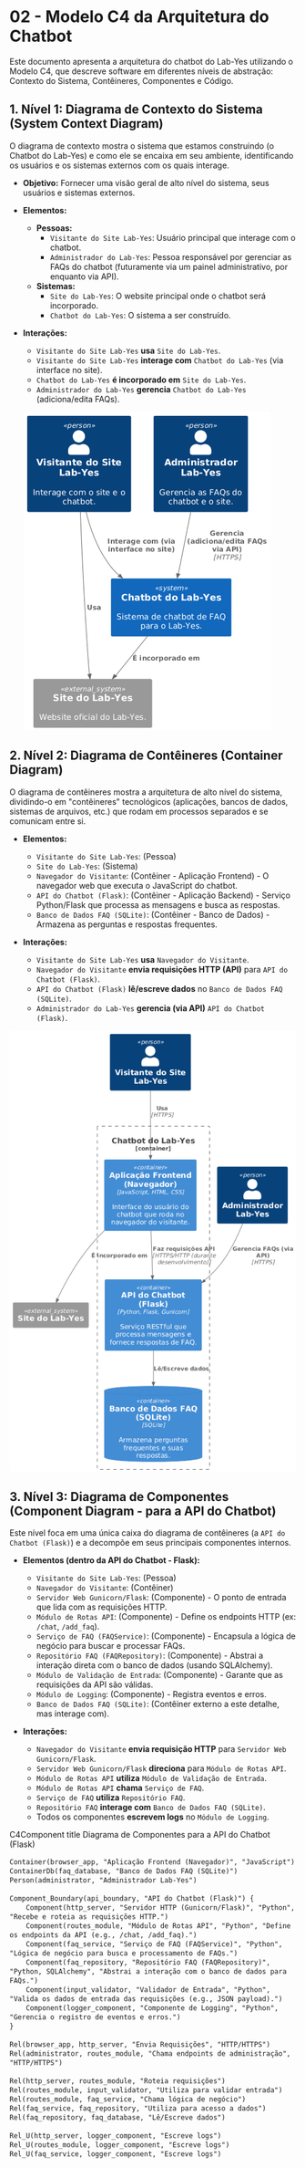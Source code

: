 # 02 - Modelo C4 da Arquitetura do Chatbot

Este documento apresenta a arquitetura do chatbot do Lab-Yes utilizando o Modelo C4, que descreve software em diferentes níveis de abstração: Contexto do Sistema, Contêineres, Componentes e Código.

## 1. Nível 1: Diagrama de Contexto do Sistema (System Context Diagram)

O diagrama de contexto mostra o sistema que estamos construindo (o Chatbot do Lab-Yes) e como ele se encaixa em seu ambiente, identificando os usuários e os sistemas externos com os quais interage.

* **Objetivo:** Fornecer uma visão geral de alto nível do sistema, seus usuários e sistemas externos.
* **Elementos:**
    * **Pessoas:**
        * `Visitante do Site Lab-Yes`: Usuário principal que interage com o chatbot.
        * `Administrador do Lab-Yes`: Pessoa responsável por gerenciar as FAQs do chatbot (futuramente via um painel administrativo, por enquanto via API).
    * **Sistemas:**
        * `Site do Lab-Yes`: O website principal onde o chatbot será incorporado.
        * `Chatbot do Lab-Yes`: O sistema a ser construído.

* **Interações:**
    * `Visitante do Site Lab-Yes` **usa** `Site do Lab-Yes`.
    * `Visitante do Site Lab-Yes` **interage com** `Chatbot do Lab-Yes` (via interface no site).
    * `Chatbot do Lab-Yes` **é incorporado em** `Site do Lab-Yes`.
    * `Administrador do Lab-Yes` **gerencia** `Chatbot do Lab-Yes` (adiciona/edita FAQs).

  ![Diagrama de Contexto do Sistema](images/context.png)

## 2. Nível 2: Diagrama de Contêineres (Container Diagram)

O diagrama de contêineres mostra a arquitetura de alto nível do sistema, dividindo-o em "contêineres" tecnológicos (aplicações, bancos de dados, sistemas de arquivos, etc.) que rodam em processos separados e se comunicam entre si.

* **Elementos:**
    * `Visitante do Site Lab-Yes`: (Pessoa)
    * `Site do Lab-Yes`: (Sistema)
    * `Navegador do Visitante`: (Contêiner - Aplicação Frontend) - O navegador web que executa o JavaScript do chatbot.
    * `API do Chatbot (Flask)`: (Contêiner - Aplicação Backend) - Serviço Python/Flask que processa as mensagens e busca as respostas.
    * `Banco de Dados FAQ (SQLite)`: (Contêiner - Banco de Dados) - Armazena as perguntas e respostas frequentes.

* **Interações:**
    * `Visitante do Site Lab-Yes` **usa** `Navegador do Visitante`.
    * `Navegador do Visitante` **envia requisições HTTP (API)** para `API do Chatbot (Flask)`.
    * `API do Chatbot (Flask)` **lê/escreve dados** no `Banco de Dados FAQ (SQLite)`.
    * `Administrador do Lab-Yes` **gerencia (via API)** `API do Chatbot (Flask)`.
  



![Diagrama de Contêineres](images/container.png)

## 3. Nível 3: Diagrama de Componentes (Component Diagram - para a API do Chatbot)

Este nível foca em uma única caixa do diagrama de contêineres (a `API do Chatbot (Flask)`) e a decompõe em seus principais componentes internos.

* **Elementos (dentro da API do Chatbot - Flask):**
    * `Visitante do Site Lab-Yes`: (Pessoa)
    * `Navegador do Visitante`: (Contêiner)
    * `Servidor Web Gunicorn/Flask`: (Componente) - O ponto de entrada que lida com as requisições HTTP.
    * `Módulo de Rotas API`: (Componente) - Define os endpoints HTTP (ex: `/chat`, `/add_faq`).
    * `Serviço de FAQ (FAQService)`: (Componente) - Encapsula a lógica de negócio para buscar e processar FAQs.
    * `Repositório FAQ (FAQRepository)`: (Componente) - Abstrai a interação direta com o banco de dados (usando SQLAlchemy).
    * `Módulo de Validação de Entrada`: (Componente) - Garante que as requisições da API são válidas.
    * `Módulo de Logging`: (Componente) - Registra eventos e erros.
    * `Banco de Dados FAQ (SQLite)`: (Contêiner externo a este detalhe, mas interage com).

* **Interações:**
    * `Navegador do Visitante` **envia requisição HTTP** para `Servidor Web Gunicorn/Flask`.
    * `Servidor Web Gunicorn/Flask` **direciona** para `Módulo de Rotas API`.
    * `Módulo de Rotas API` **utiliza** `Módulo de Validação de Entrada`.
    * `Módulo de Rotas API` **chama** `Serviço de FAQ`.
    * `Serviço de FAQ` **utiliza** `Repositório FAQ`.
    * `Repositório FAQ` **interage com** `Banco de Dados FAQ (SQLite)`.
    * Todos os componentes **escrevem logs** no `Módulo de Logging`.

C4Component
    title Diagrama de Componentes para a API do Chatbot (Flask)

    Container(browser_app, "Aplicação Frontend (Navegador)", "JavaScript")
    ContainerDb(faq_database, "Banco de Dados FAQ (SQLite)")
    Person(administrator, "Administrador Lab-Yes")

    Component_Boundary(api_boundary, "API do Chatbot (Flask)") {
        Component(http_server, "Servidor HTTP (Gunicorn/Flask)", "Python", "Recebe e roteia as requisições HTTP.")
        Component(routes_module, "Módulo de Rotas API", "Python", "Define os endpoints da API (e.g., /chat, /add_faq).")
        Component(faq_service, "Serviço de FAQ (FAQService)", "Python", "Lógica de negócio para busca e processamento de FAQs.")
        Component(faq_repository, "Repositório FAQ (FAQRepository)", "Python, SQLAlchemy", "Abstrai a interação com o banco de dados para FAQs.")
        Component(input_validator, "Validador de Entrada", "Python", "Valida os dados de entrada das requisições (e.g., JSON payload).")
        Component(logger_component, "Componente de Logging", "Python", "Gerencia o registro de eventos e erros.")
    }

    Rel(browser_app, http_server, "Envia Requisições", "HTTP/HTTPS")
    Rel(administrator, routes_module, "Chama endpoints de administração", "HTTP/HTTPS")

    Rel(http_server, routes_module, "Roteia requisições")
    Rel(routes_module, input_validator, "Utiliza para validar entrada")
    Rel(routes_module, faq_service, "Chama lógica de negócio")
    Rel(faq_service, faq_repository, "Utiliza para acesso a dados")
    Rel(faq_repository, faq_database, "Lê/Escreve dados")

    Rel_U(http_server, logger_component, "Escreve logs")
    Rel_U(routes_module, logger_component, "Escreve logs")
    Rel_U(faq_service, logger_component, "Escreve logs")
